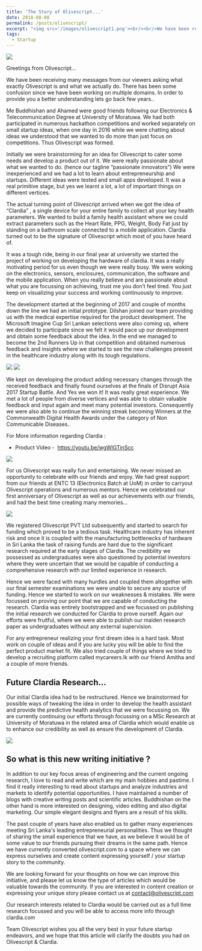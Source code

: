 ```yaml
---
title: 'The Story of Olivescript...'
date: 2018-08-08
permalink: /posts/olivescript/
excerpt: "<img src='/images/olivescript1.png'><br/><br/>We have been receiving many messages from our viewers asking what exactly Olivescript is and what we actually do. There has been some confusion since we have been working on multiple domain. In order to provide you a better understanding lets go back few years.."
tags:
  - Startup
---
```


<img src='/images/olivescript1.png'>

Greetings from Olivescript…

We have been receiving many messages from our viewers asking what exactly Olivescript is and what we actually do. There has been some confusion since we have been working on multiple domains. In order to provide you a better understanding lets go back few years..

Me Buddhishan and Ahamed were good friends following our Electronics & Telecommunication Degree at University of Moratuwa. We had both participated in numerous hackathon competitions and worked separately on small startup ideas, when one day in 2016 while we were chatting about ideas we understood that we wanted to do more than just focus on competitions. Thus Olivescript was formed. 

Initially we were brainstorming for an idea for  Olivescript to cater some needs and develop a product out of it. We were really passionate about what we wanted to do. (hence our tagline “passionate innovators”) We were inexperienced and we had a lot to learn about entrepreneurship and startups. Different ideas were tested and small apps developed. It was a real primitive stage, but yes we learnt a lot, a lot of important things on different vertices. 

The actual turning point of Olivescript arrived when we got the idea of “Clardia” , a single device for your entire family to collect all your key health parameters. We wanted to build a family health assistant where we could extract parameters such as the Heart Rate, PPG, Weight, Body Fat just by standing on a bathroom scale connected to a mobile application. Clardia turned out to be the signature of Olivescript which most of you have heard of.

It was a tough ride, being in our final year at university we started the project of working on developing the hardware of clardia. It was a really motivating period for us even though  we were really busy. We were woking on the electronics, sensors, enclosures, communication, the software and the mobile application. When you really believe and are passionate about what you are focussing on achieving, trust me you don’t feel tired. You just keep on visualizing your success and working continuously to improve.

The development started at the beginning of 2017 and couple of months down the line we had an initial prototype. Dilshan joined our team providing us with the medical expertise required for the product development. The Microsoft Imagine Cup Sri Lankan selections were also coming up, where we decided to participate since we felt it would pace up our development and obtain some feedback about the idea. In the end we managed to become the 2nd Runners Up in that competition and obtained numerous feedback and insights where we started to see the new challenges present in the healthcare industry along with its tough regulations. 

<img src='/images/olivescript2.png'>
<img src='/images/olivescript3.png'>

We kept on developing the product adding necessary changes through the received feedback and finally found ourselves at the finals of Disrupt Asia 2017 Startup Battle. And Yes we won it! It was really great experience. We met a lot of people from diverse vertices and was able to obtain valuable feedback and input again and meet many potential investors. Consequently we were also able to continue the winning streak becoming Winners at the Commonwealth Digital Health Awards under the category of Non Communicable Diseases. 

For More information regarding Clardia : 
* Product Video -   https://youtu.be/wgWlGTinScc

<img src='/images/olivescript5.png'>

For us Olivescript was really fun and entertaining. We never missed an opportunity to celebrate with our friends and enjoy. We had great support from our friends at ENTC 13 (Electronics Batch at UoM) in order to carryout Olivescript operations and numerous mentors. Hence we celebrated our first anniversary of Olivescript as well as our achievements with our friends, and had the best time creating many memories…

<img src='/images/olivescript4.png'>

We registered Olivescript PVT Ltd subsequently and started to search for funding which proved to be a tedious task. Healthcare industry has inherent risk and once it is coupled with the manufacturing bottlenecks of hardware in Sri Lanka the task of raising funds are hard due to the significant research required at the early stages of Clardia. The credibility we possessed as undergraduates were also questioned by potential investors where they were uncertain that we would be capable of conducting a comprehensive research with our limited experience in research.

Hence we were faced with many hurdles and coupled them altogether with our final semester examinations we were unable to secure any source of funding. Hence we started to work on our weaknesses & mistakes. We were focussed on proving our point that we are capable of conducting the research. Clardia was entirely bootstrapped and we focussed on publishing the initial research we conducted for Clardia to prove ourself. Again our efforts were fruitful, where we were able to publish our maiden research paper as undergraduates without any external supervision.

For any entrepreneur realizing your first dream idea is a hard task. Most work on couple of ideas and if you are lucky you will be able to find the perfect product market fit. We also tried couple of things where we tried to develop a recruiting platform called mycareers.lk with our friend Amitha and a couple of more friends. 

## Future Clardia Research… 

Our initial Clardia idea had to be restructured. Hence we brainstormed for possible ways of tweaking the idea in order to develop the health assistant and provide the predictive health analytics that we were focussing on. We are currently continuing our efforts through focussing on a MSc Research at University of Moratuwa in the related area of Clardia which would enable us to enhance our credibility as well as ensure the development of Clardia. 

<img src='/images/olivescript6.png'>

## So what is this new writing initiative ? 

In addition to our key focus areas of engineering and the current ongoing research, I love to read and write which are my main hobbies and pastime. I find it really interesting to read about startups and analyze industries and markets to identify potential opportunities.  I have maintained a number of blogs with creative writing posts and scientific articles. Buddhishan on the other hand is more interested on designing, video editing and also digital marketing. Our simple elegant designs and flyers are a result of his skills. 

The past couple of years have also enabled us to gather many experiences meeting Sri Lanka's leading entrepreneurial personalities. Thus we thought of sharing the small experience that we have, as we believe it would be of some value to our friends pursuing their dreams in the same path. Hence we have currently converted olivescript.com to a space where we can express ourselves and create content expressing yourself / your startup story to the community. 

We are looking forward for your thoughts on how we can improve this initiative, and please let us know the type of articles which would be valuable towards the community. If you are interested in content creation or expressing your unique story please contact us at contact@olivescript.com 

Our research interests related to Clardia would be carried out as a full time research focussed and you will be able to access more info through clardia.com 

Team Olivescript wishes you all the very best in your future startup endeavors, and we hope that this article will clarify the doubts you had on Olivescript & Clardia. 
